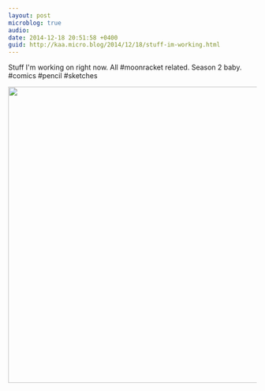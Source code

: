 ```yaml
---
layout: post
microblog: true
audio: 
date: 2014-12-18 20:51:58 +0400
guid: http://kaa.micro.blog/2014/12/18/stuff-im-working.html
---
```

Stuff I'm working on right now. All #moonracket related. Season 2 baby. #comics #pencil #sketches

<img src="https://www.kaa.bz/uploads/2018/81e966585c.jpg" width="600" height="600" />
